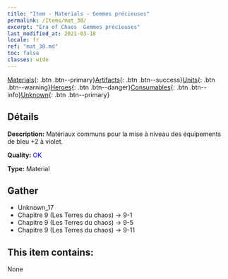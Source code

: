 ```yaml
---
title: "Item - Materials - Gemmes précieuses"
permalink: /Items/mat_30/
excerpt: "Era of Chaos  Gemmes précieuses"
last_modified_at: 2021-03-18
locale: fr
ref: "mat_30.md"
toc: false
classes: wide
---
```

 [Materials](/fr/Items/){: .btn .btn--primary}[Artifacts](/fr/Items/Artifacts/){: .btn .btn--success}[Units](/fr/Items/Units/){: .btn .btn--warning}[Heroes](/fr/Items/Heroes/){: .btn .btn--danger}[Consumables](/fr/Items/Consumables/){: .btn .btn--info}[Unknown](/fr/Items/Unknown/){: .btn .btn--primary}

## Détails
 **Description:** Matériaux communs pour la mise à niveau des équipements de bleu +2 à violet.

 **Quality:** <span style="color: #0000CD">OK</span>

 **Type:** Material

## Gather

*    Unknown_17 
*    Chapitre 9 (Les Terres du chaos) -> 9-1 
*    Chapitre 9 (Les Terres du chaos) -> 9-5 
*    Chapitre 9 (Les Terres du chaos) -> 9-11 

## This item contains:

  None

